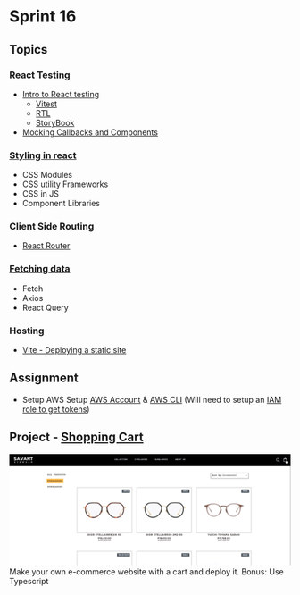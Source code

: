 # Sprint 16

## Topics
### React Testing
- [Intro to React testing](https://www.theodinproject.com/lessons/node-path-react-new-introduction-to-react-testing)
    - [Vitest](https://vitest.dev/)
    - [RTL](https://testing-library.com/docs/react-testing-library/intro/)
    - [StoryBook](https://storybook.js.org/docs/get-started/why-storybook)
- [Mocking Callbacks and Components](https://www.theodinproject.com/lessons/node-path-react-new-mocking-callbacks-and-components)

### [Styling in react](https://www.theodinproject.com/lessons/node-path-react-new-styling-react-applications)
- CSS Modules
- CSS utility Frameworks
- CSS in JS
- Component Libraries

### Client Side Routing
- [React Router](https://www.theodinproject.com/lessons/node-path-react-new-react-router)

### [Fetching data](https://www.theodinproject.com/lessons/node-path-react-new-fetching-data-in-react#using-custom-hooks)
- Fetch
- Axios
- React Query

### Hosting
- [Vite - Deploying a static site](https://vitejs.dev/guide/static-deploy)

## Assignment
- Setup AWS
  Setup [AWS Account](https://aws.amazon.com/free/?gclid=CjwKCAiAkp6tBhB5EiwANTCx1Lt_JjBb-bKmHnFsd3NuTEgqwaDb_VKtyqArE16B53nf3Dw5FTQHyxoCqPQQAvD_BwE&trk=7541ebd3-552d-4f98-9357-b542436aa66c&sc_channel=ps&ef_id=CjwKCAiAkp6tBhB5EiwANTCx1Lt_JjBb-bKmHnFsd3NuTEgqwaDb_VKtyqArE16B53nf3Dw5FTQHyxoCqPQQAvD_BwE:G:s&s_kwcid=AL!4422!3!651751058808!e!!g!!aws%20registration!19852662149!145019244377&all-free-tier.sort-by=item.additionalFields.SortRank&all-free-tier.sort-order=asc&awsf.Free%20Tier%20Types=*all&awsf.Free%20Tier%20Categories=*all) & [AWS CLI](https://docs.aws.amazon.com/cli/latest/userguide/getting-started-install.html) (Will need to setup an [IAM role to get tokens](https://docs.aws.amazon.com/IAM/latest/UserGuide/getting-set-up.html#create-an-admin))

## Project - [Shopping Cart](https://www.theodinproject.com/lessons/node-path-react-new-shopping-cart)
![Shopping Cart](./shoppingCart.png)
Make your own e-commerce website with a cart and deploy it. Bonus: Use Typescript

